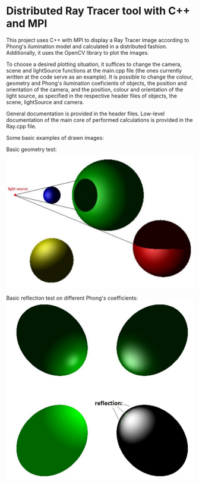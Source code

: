 # Distributed Ray Tracer tool with C++ and MPI

This project uses C++ with MPI to display a Ray Tracer image according to Phong's ilumination model and calculated in a distributed fashion. 
Additionally, it uses the OpenCV library to plot the images.

To choose a desired plotting situation, it suffices to change the camera, scene and lightSource functions at the main.cpp file (the ones currently written at the code serve as an example). It is possible to change the colour, geometry and Phong's ilumination coeficients of objects, the position and orientation of the camera, and the position, colour and orientation of the light source, as specified in the respective header files of objects, the scene, lightSource and camera.

General documentation is provided in the header files. 
Low-level documentation of the main core of performed calculations is provided in the Ray.cpp file.

Some basic examples of drawn images:

Basic geometry test:

![alt text](example1.PNG "Example 1")

Basic reflection test on different Phong's coefficients:
![alt text](example2.PNG "Example 2")
